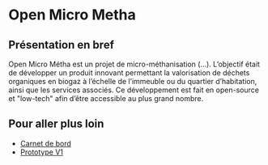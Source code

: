 # Open Micro Metha

## Présentation en bref 

Open Micro Métha est un projet de micro-méthanisation (...). L’objectif était de développer un produit innovant permettant la valorisation de déchets organiques en biogaz à l’échelle de l’immeuble ou du quartier d’habitation, ainsi que les services associés. Ce développement est fait en open-source et "low-tech" afin d’être accessible au plus grand nombre.

## Pour aller plus loin

* [Carnet de bord](https://pad.lamyne.org/KYVgLAnAbCBGBMBaUB2AzIsUBmJEEMcATRARmwGMUAGCbU0iU+IA#)
* [Prototype V1](http://movilab.org/index.php?title=OpenMicroMetha_protoype_V1)

